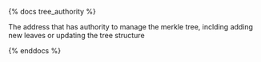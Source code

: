 {% docs tree_authority %}

The address that has authority to manage the merkle tree, inclding adding new leaves or updating the tree structure

{% enddocs %}